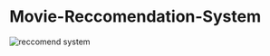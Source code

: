 # Movie-Reccomendation-System

![reccomend system](https://user-images.githubusercontent.com/91200862/212533449-7601d44b-c7c8-46bc-ad0e-fd3433edc0d0.png)

